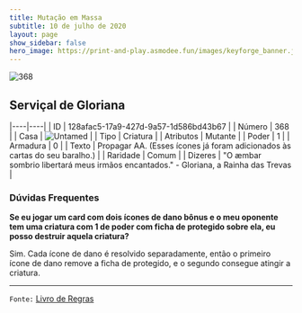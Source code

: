 ```yaml
---
title: Mutação em Massa
subtitle: 10 de julho de 2020
layout: page
show_sidebar: false
hero_image: https://print-and-play.asmodee.fun/images/keyforge_banner.jpg
---
```


![368](https://cdn.keyforgegame.com/media/card_front/pt/479_368_4R7RMFG3HCPP_pt.png)

## Serviçal de Gloriana

|----|----|
| ID | 128afac5-17a9-427d-9a57-1d586bd43b67 |
| Número | 368 |
| Casa | ![Untamed](https://archonarcana.com/images/thumb/b/bd/Untamed.png/22px-Untamed.png "Indomados") |
| Tipo | Criatura |
| Atributos | Mutante |
| Poder | 1 |
| Armadura | 0 |
| Texto | Propagar AA. (Esses ícones já foram adicionados às cartas do seu baralho.) |
| Raridade | Comum |
| Dizeres | "O æmbar sombrio libertará meus irmãos encantados." - Gloriana, a Rainha das Trevas |

### Dúvidas Frequentes

**Se eu jogar um card com dois ícones de dano bônus e o meu
oponente tem uma criatura com 1 de poder com ficha de protegido
sobre ela, eu posso destruir aquela criatura?**

Sim. Cada ícone de dano é resolvido separadamente, então o primeiro
ícone de dano remove a ficha de protegido, e o segundo consegue
atingir a criatura.

<hr/>

`Fonte:` [Livro de Regras](https://drive.google.com/open?id=14pM1J8ZR_4hZbGFZt-ArQdAGsHCPEQdE)
